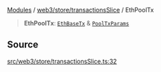 [Modules](../../../../README.md) / [web3/store/transactionsSlice](../README.md) / EthPoolTx

> **EthPoolTx**: [`EthBaseTx`](../../../../TransactionAdapters/EthereumAdapter/type-aliases/EthBaseTx.md) & [`PoolTxParams`](PoolTxParams.md)

## Source

[src/web3/store/transactionsSlice.ts:32](https://github.com/bgd-labs/fe-shared/blob/a524aad33ec5fce600306d3c3d02439e9803dea0/src/web3/store/transactionsSlice.ts#L32)
